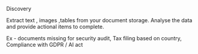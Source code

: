 Discovery

Extract text , images ,tables from your document storage.
Analyse the data and provide actional items to complete.

Ex - 
documents missing for security audit, 
Tax filing based on country,
Compliance with GDPR / AI act 